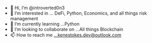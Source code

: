 - 👋 Hi, I’m @introverted0n3
- 👀 I’m interested in ... DeFi, Python, Economics, and all things risk management
- 🌱 I’m currently learning ...Python
- 💞️ I’m looking to collaborate on ...All things Blockchain
- 📫 How to reach me ...kenestokes.dev@outlook.com

<!---
introverted0n3/introverted0n3 is a ✨ special ✨ repository because its `README.md` (this file) appears on your GitHub profile.
You can click the Preview link to take a look at your changes.
--->
